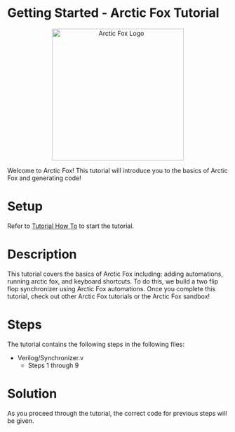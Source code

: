 # Getting Started - Arctic Fox Tutorial

<p align="center">
    <img src="https://icii.io/wp-content/uploads/2022/09/New-Arctic-Fox-Logo.Blue_.For-Animation.WithBehindForGaps-1.svg" alt="Arctic Fox Logo" style="width:300px;"/>
</p>

Welcome to Arctic Fox! This tutorial will introduce you to the basics of Arctic Fox and generating code!
<br>

# Setup
Refer to <a href="https://github.com/icii-arcticfox/TutorialHome#how-to-use-tutorials/" target="_blank">Tutorial How To</a> to start the tutorial. 

# Description
This tutorial covers the basics of Arctic Fox including: adding automations, running arctic fox, and keyboard shortcuts. To do this, we build a two flip flop synchronizer using Arctic Fox automations. Once you complete this tutorial, check out other Arctic Fox tutorials or the Arctic Fox sandbox! 

# Steps
The tutorial contains the following steps in the following files: 
- Verilog/Synchronizer.v
  - Steps 1 through 9


# Solution
As you proceed through the tutorial, the correct code for previous steps will be given. 